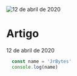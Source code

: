 ![12 de abril de 2020](../assets/covers/2020-04-12-hello-world.png)

# Artigo  
12 de abril de 2020

```js
  const name = 'JrBytes'
  console.log(name)
```